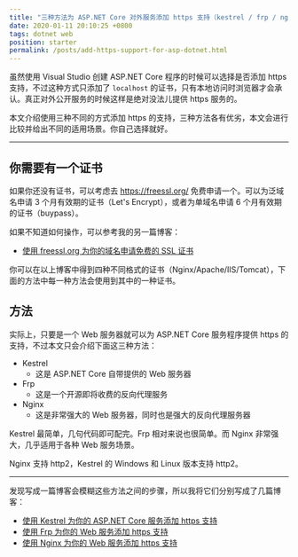 ```yaml
---
title: "三种方法为 ASP.NET Core 对外服务添加 https 支持（kestrel / frp / nginx）"
date: 2020-01-11 20:10:25 +0800
tags: dotnet web
position: starter
permalink: /posts/add-https-support-for-asp-dotnet.html
---
```


虽然使用 Visual Studio 创建 ASP.NET Core 程序的时候可以选择是否添加 https 支持，不过这种方式只添加了 `localhost` 的证书，只有本地访问时浏览器才会承认。真正对外公开服务的时候这样是绝对没法儿提供 https 服务的。

本文介绍使用三种不同的方式添加 https 的支持，三种方法各有优劣，本文会进行比较并给出不同的适用场景。你自己选择就好。

---

<div id="toc"></div>

## 你需要有一个证书

如果你还没有证书，可以考虑去 <https://freessl.org/> 免费申请一个。可以为泛域名申请 3 个月有效期的证书（Let's Encrypt），或者为单域名申请 6 个月有效期的证书（buypass）。

如果不知道如何操作，可以参考我的另一篇博客：

- [使用 freessl.org 为你的域名申请免费的 SSL 证书](/post/apply-for-free-ssl-certificates-using-freessl)

你可以在以上博客中得到四种不同格式的证书（Nginx/Apache/IIS/Tomcat），下面的方法中每一种方法会使用到其中的一种证书。

## 方法

实际上，只要是一个 Web 服务器就可以为 ASP.NET Core 服务程序提供 https 的支持，不过本文只会介绍下面这三种方法：

- Kestrel
    - 这是 ASP.NET Core 自带提供的 Web 服务器
- Frp
    - 这是一个开源即将收费的反向代理服务
- Nginx
    - 这是非常强大的 Web 服务器，同时也是强大的反向代理服务器

Kestrel 最简单，几句代码即可配完。Frp 相对来说也很简单。而 Nginx 非常强大，几乎适用于各种 Web 服务场景。

Nginx 支持 http2，Kestrel 的 Windows 和 Linux 版本支持 http2。

---

发现写成一篇博客会模糊这些方法之间的步骤，所以我将它们分别写成了几篇博客：

- [使用 Kestrel 为你的 ASP.NET Core 服务添加 https 支持](/post/add-https-support-for-asp-dotnet-using-kestrel)
- [使用 Frp 为你的 Web 服务添加 https 支持](/post/add-https-support-for-web-service-using-frp)
- [使用 Nginx 为你的 Web 服务添加 https 支持](/post/add-https-support-for-web-service-using-nginx)

